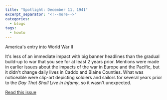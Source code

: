 ```yaml
---
title: "Spotlight: December 11, 1941"
excerpt_separator: "<!--more-->"
categories:
  - blogs
tags: 
  - howto
---
```


America's entry into World War II 

<!--more-->

It's less of an immediate impact with big banner headlines than the gradual build-up to war that you see for at least 2 years prior. Mentions were made in earlier issues about the impacts of the war in Europe and the Pacific, but it didn't change daily lives in Caddo and Blaine Counties. What was noticeable were clip-art depicting soldiers and sailors for several years prior to the *Day That Shall Live in Infamy*, so it wasn't unexpected.

[Read this issue](/issues/hydro-review-1941-12-11/)